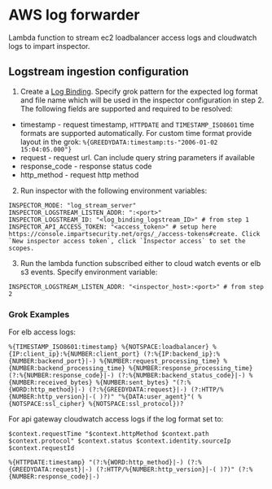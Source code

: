 # AWS log forwarder

Lambda function to stream ec2 loadbalancer access logs and cloudwatch logs to impart inspector.

## Logstream ingestion configuration

1. Create a [Log Binding](https://console.impartsecurity.net/orgs/_/log-bindings).
   Specify grok pattern for the expected log format and file name which will be used in the inspector configuration in step 2. The following fields are supported and required to be resolved:

- timestamp - request timestamp, `HTTPDATE` and `TIMESTAMP_ISO8601` time formats are supported automatically. For custom time format provide layout in the grok: `%{GREEDYDATA:timestamp:ts-"2006-01-02 15:04:05.000"}`
- request - request url. Can include query string parameters if available
- response_code - response status code
- http_method - request http method

2. Run inspector with the following environment variables:

```
INSPECTOR_MODE: "log_stream_server"
INSPECTOR_LOGSTREAM_LISTEN_ADDR: ":<port>"
INSPECTOR_LOGSTREAM_ID: "<log_binding_logstream_ID>" # from step 1
INSPECTOR_API_ACCESS_TOKEN: "<access_token>" # setup here https://console.impartsecurity.net/orgs/_/access-tokens#create. Click `New inspector access token`, click `Inspector access` to set the scopes.
```

3. Run the lambda function subscribed either to cloud watch events or elb s3 events.
   Specify environment variable:

```
INSPECTOR_LOGSTREAM_LISTEN_ADDR: "<inspector_host>:<port>" # from step 2
```

### Grok Examples

For elb access logs:

```
%{TIMESTAMP_ISO8601:timestamp} %{NOTSPACE:loadbalancer} %{IP:client_ip}:%{NUMBER:client_port} (?:%{IP:backend_ip}:%{NUMBER:backend_port}|-) %{NUMBER:request_processing_time} %{NUMBER:backend_processing_time} %{NUMBER:response_processing_time} (?:%{NUMBER:response_code}|-) (?:%{NUMBER:backend_status_code}|-) %{NUMBER:received_bytes} %{NUMBER:sent_bytes} "(?:%{WORD:http_method}|-) (?:%{GREEDYDATA:request}|-) (?:HTTP/%{NUMBER:http_version}|-( )?)" "%{DATA:user_agent}"( %{NOTSPACE:ssl_cipher} %{NOTSPACE:ssl_protocol})?
```

For api gateway cloudwatch access logs if the log format set to:

```
$context.requestTime "$context.httpMethod $context.path $context.protocol" $context.status $context.identity.sourceIp $context.requestId
```

```
%{HTTPDATE:timestamp} "(?:%{WORD:http_method}|-) (?:%{GREEDYDATA:request}|-) (?:HTTP/%{NUMBER:http_version}|-( )?)" (?:%{NUMBER:response_code}|-)
```
